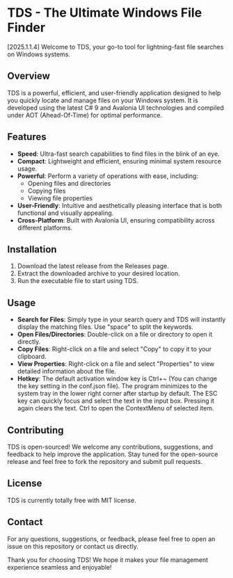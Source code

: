 # TDS - The Ultimate Windows File Finder

[2025.1.1.4] Welcome to TDS, your go-to tool for lightning-fast file searches on Windows systems.

## Overview

TDS is a powerful, efficient, and user-friendly application designed to help you quickly locate and manage files on your Windows system. It is developed using the latest C# 9 and Avalonia UI technologies and compiled under AOT (Ahead-Of-Time) for optimal performance.

## Features

- **Speed**: Ultra-fast search capabilities to find files in the blink of an eye.
- **Compact**: Lightweight and efficient, ensuring minimal system resource usage.
- **Powerful**: Perform a variety of operations with ease, including:
  - Opening files and directories
  - Copying files
  - Viewing file properties
- **User-Friendly**: Intuitive and aesthetically pleasing interface that is both functional and visually appealing.
- **Cross-Platform**: Built with Avalonia UI, ensuring compatibility across different platforms.

## Installation

1. Download the latest release from the Releases page.
2. Extract the downloaded archive to your desired location.
3. Run the executable file to start using TDS.

## Usage

- **Search for Files**: Simply type in your search query and TDS will instantly display the matching files. Use "space" to split the keywords.
- **Open Files/Directories**: Double-click on a file or directory to open it directly.
- **Copy Files**: Right-click on a file and select "Copy" to copy it to your clipboard.
- **View Properties**: Right-click on a file and select "Properties" to view detailed information about the file.
- **Hotkey**:  The default activation window key is Ctrl+~ (You can change the key setting in the conf.json file). The program minimizes to the system tray in the lower right corner after startup by default. The ESC key can quickly focus and select the text in the input box. Pressing it again clears the text. Ctrl to open the ContextMenu of selected item. 

## Contributing

TDS is open-sourced! We welcome any contributions, suggestions, and feedback to help improve the application. Stay tuned for the open-source release and feel free to fork the repository and submit pull requests.

## License

TDS is currently totally free with MIT license.

## Contact

For any questions, suggestions, or feedback, please feel free to open an issue on this repository or contact us directly.

Thank you for choosing TDS! We hope it makes your file management experience seamless and enjoyable!
